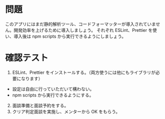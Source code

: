 # 問題

このアプリにはまだ静的解析ツール、コードフォーマッターが導入されていません。開発効率を上げるために導入しましょう。
それぞれ ESLint、Prettier を使い、導入後は npm scripts から実行できるようにしましょう。

# 確認テスト
1. ESLint、Prettier をインストールする。（両方使うには他にもライブラリが必要になります）
  - 設定は自由に行っていただいて構わない。
  - npm scripts から実行できるようにする。
2. 面談準備と面談予約をする。
3. クリア判定面談を実施し、メンターから OK をもらう。
